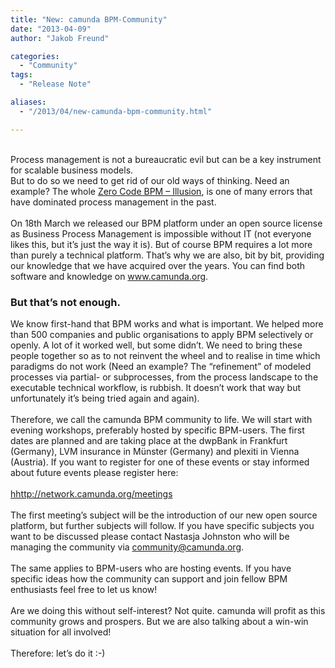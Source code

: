 ```yaml
---
title: "New: camunda BPM-Community"
date: "2013-04-09"
author: "Jakob Freund"

categories:
  - "Community"
tags: 
  - "Release Note"

aliases:
  - "/2013/04/new-camunda-bpm-community.html"

---
```


<div>
<br />
Process management is not a bureaucratic evil but can be a key instrument for scalable business models.<br />
But to do so we need to get rid of our old ways of thinking. Need an example? The whole <a href="http://camundabpm.blogspot.de/2013/04/the-camunda-hypothesis.html">Zero Code BPM – Illusion</a>, is one of many errors that have dominated process management in the past.<br />
<br />
On 18th March we released our BPM platform under an open source license as Business Process Management is impossible without IT (not everyone likes this, but it’s just the way it is). But of course BPM requires a lot more than purely a technical platform. That’s why we are also, bit by bit, providing our knowledge that we have acquired over the years. You can find both software and knowledge on <a href="http://www.camunda.org/">www.camunda.org</a>.<br />
<h3>
But that’s not enough.</h3>
We know first-hand that BPM works and what is important. We helped more than 500 companies and public organisations to apply BPM selectively or openly. A lot of it worked well, but some didn’t. We need to bring these people together so as to not reinvent the wheel and to realise in time which paradigms do not work (Need an example? The “refinement” of modeled processes via partial- or subprocesses, from the process landscape to the executable technical workflow, is rubbish. It doesn’t work that way but unfortunately it’s being tried again and again).<br />
<br />
Therefore, we call the camunda BPM community to life. We will start with evening workshops, preferably hosted by specific BPM-users. The first dates are planned and are taking place at the dwpBank in Frankfurt (Germany), LVM insurance in Münster (Germany) and plexiti in Vienna (Austria). If you want to register for one of these events or stay informed about future events please register here:<br />
<br />
<a href="http://network.camunda.org/meetings">hhttp://network.camunda.org/meetings</a><br />
<br />
The first meeting’s subject will be the introduction of our new open source platform, but further subjects will follow. If you have specific subjects you want to be discussed please contact Nastasja Johnston who will be managing the community via <a href="mailto:community@camunda.org">community@camunda.org</a>.<br />
<br />
The same applies to BPM-users who are hosting events. If you have specific ideas how the community can support and join fellow BPM enthusiasts feel free to let us know!<br />
<br />
Are we doing this without self-interest? Not quite. camunda will profit as this community grows and prospers. But we are also talking about a win-win situation for all involved!<br />
<br />
Therefore: let’s do it :-)<br />
<br />
</div>